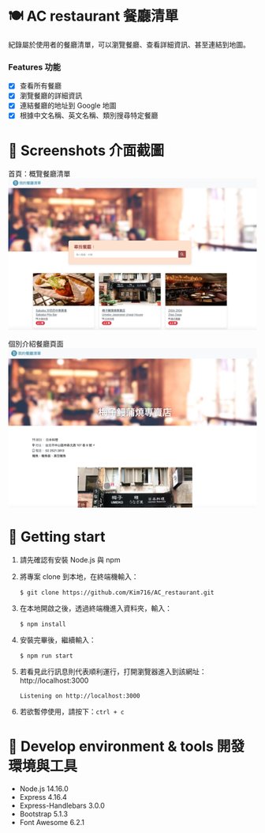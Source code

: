 # 🍽 AC restaurant 餐廳清單

紀錄屬於使用者的餐廳清單，可以瀏覽餐廳、查看詳細資訊、甚至連結到地圖。

### Features 功能

- [x] 查看所有餐廳
- [x] 瀏覽餐廳的詳細資訊
- [x] 連結餐廳的地址到 Google 地圖
- [x] 根據中文名稱、英文名稱、類別搜尋特定餐廳

# 📸 Screenshots 介面截圖

首頁：概覽餐廳清單
![index page screenshot](/public/images/indexPage.png)

個別介紹餐廳頁面
![show page screenshot](/public/images/showPage.png)

# 🚀 Getting start

1. 請先確認有安裝 Node.js 與 npm

2. 將專案 clone 到本地，在終端機輸入：

   ```
   $ git clone https://github.com/Kim716/AC_restaurant.git
   ```

3. 在本地開啟之後，透過終端機進入資料夾，輸入：

   ```
   $ npm install
   ```

4. 安裝完畢後，繼續輸入：

   ```
   $ npm run start
   ```

5. 若看見此行訊息則代表順利運行，打開瀏覽器進入到該網址：http://localhost:3000

   ```
   Listening on http://localhost:3000
   ```

6. 若欲暫停使用，請按下：`ctrl + c`

# 🔧 Develop environment & tools 開發環境與工具

- Node.js 14.16.0
- Express 4.16.4
- Express-Handlebars 3.0.0
- Bootstrap 5.1.3
- Font Awesome 6.2.1
